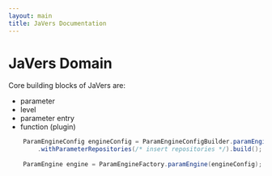 ```yaml
---
layout: main
title: JaVers Documentation
---
```


# JaVers Domain

Core building blocks of JaVers are:

* parameter
* level
* parameter entry
* function (plugin)


~~~java
    ParamEngineConfig engineConfig = ParamEngineConfigBuilder.paramEngineConfig()
        .withParameterRepositories(/* insert repositories */).build();
    
    ParamEngine engine = ParamEngineFactory.paramEngine(engineConfig);
~~~

